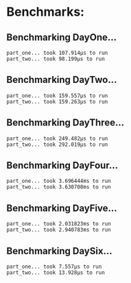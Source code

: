 # Benchmarks:
## Benchmarking DayOne...
```
part_one...	took 107.914µs to run
part_two...	took 98.199µs to run
```
## Benchmarking DayTwo...
```
part_one...	took 159.557µs to run
part_two...	took 159.263µs to run
```
## Benchmarking DayThree...
```
part_one...	took 249.482µs to run
part_two...	took 292.019µs to run
```
## Benchmarking DayFour...
```
part_one...	took 3.696444ms to run
part_two...	took 3.630708ms to run
```
## Benchmarking DayFive...
```
part_one...	took 2.031823ms to run
part_two...	took 2.940783ms to run
```
## Benchmarking DaySix...
```
part_one...	took 7.557µs to run
part_two...	took 13.928µs to run
```
